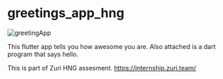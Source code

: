 # greetings_app_hng

![greetingApp](https://user-images.githubusercontent.com/81432480/130297378-199b2695-dfb1-4464-a7c5-ee9caeb48fc5.gif)

This flutter app tells you how awesome you are. Also attached is a dart program that says hello.

This is part of Zuri HNG assesment. https://internship.zuri.team/
